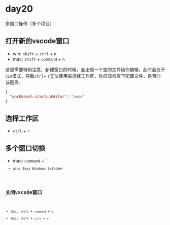 # day20

多窗口操作（多个项目）

## 打开新的vscode窗口

- win: `shift` + `ctrl` + `n`
- mac: `shift` + `command` + `n`

这里需要特别注意，新建窗口的时候，会出现一个空的文件给你编辑，此时会处于`vim`模式，导致`ctrl`+ `r`无法使用来选择工作区，你应该检查下配置文件，是否时该配置:

```json
{
  "workbench.startupEditor": "none"
}
```

## 选择工作区

- `ctrl` + `r`

## 多个窗口切换

- mac: `command` + <code>`<code>
- win: Easy Windows Switcher

## 关闭vscode窗口

- mac: `shift` + `command` + `w` 
- mac: `shift` + `ctrl` + `w` 